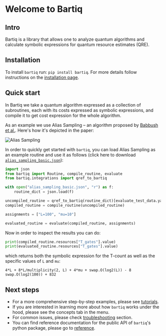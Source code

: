 # Welcome to Bartiq

## Intro

Bartiq is a library that allows one to analyze quantum algorithms and calculate symbolic expressions for quantum resource estimates (QRE).

## Installation

To install `bartiq` run: `pip install bartiq`. For more details follow instructions on the [installation page](installation.md).

## Quick start

In Bartiq we take a quantum algorithm expressed as a collection of subroutines, each with its costs expressed as symbolic expressions, and compile it to get cost expression for the whole algorithm.

As an example we use Alias Sampling – an algorithm proposed by [Babbush et al.](https://journals.aps.org/prx/abstract/10.1103/PhysRevX.8.041015). Here's how it's depicted in the paper:

![Alias Sampling](images/alias_sampling_paper.png)

In order to quickly get started with `bartiq`, you can load Alias Sampling as an example routine and use it as follows (click here to download <a href="https://raw.githubusercontent.com/PsiQ/bartiq/main/docs/data/alias_sampling_basic.json" download>`alias_sampling_basic.json`</a>):


```python
import json
from bartiq import Routine, compile_routine, evaluate
from bartiq.integrations import qref_to_bartiq

with open("alias_sampling_basic.json", "r") as f:
    routine_dict = json.load(f)

uncompiled_routine = qref_to_bartiq(routine_dict)[evaluate_test_data.yaml](..%2Ftests%2Fcompilation%2Fdata%2Fevaluate_test_data.yaml)
compiled_routine = compile_routine(uncompiled_routine)

assignments = ["L=100", "mu=10"]

evaluated_routine = evaluate(compiled_routine, assignments)
```

Now in order to inspect the results you can do:

```python
print(compiled_routine.resources["T_gates"].value)
print(evaluated_routine.resources["T_gates"].value)
```

which returns both the symbolic expression for the T-count as well as the specific values of `L` and `mu`:

```
4*L + 8*L/multiplicity(2, L) + 4*mu + swap.O(log2(L)) - 8
swap.O(log2(100)) + 832
```

## Next steps

- For a more comprehensive step-by-step examples, please see [tutorials](tutorials/index.md).
- If you are interested in learning more about how `bartiq` works under the hood, please see the concepts tab in the menu.
- For common issues, please check [troubleshooting](troubleshooting.md) section.
- You can find reference documentation for the public API of `bartiq`'s python package, please go to [reference](reference.md).
